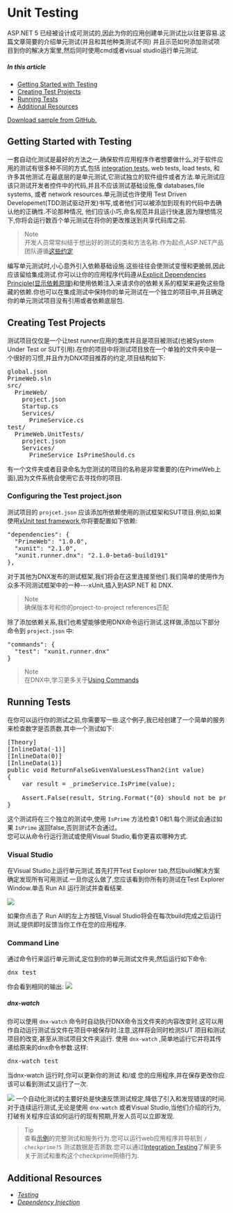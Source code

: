 # Unit Testing
ASP.NET 5 已经被设计成可测试的,因此为你的应用创建单元测试比以往更容易.这篇文章简要的介绍单元测试(并且和其他种类测试不同) 并且示范如何添加测试项目到你的解决方案里,然后同时使用cmd或者visual studio运行单元测试.
##### In this article  
* [Getting Started with Testing](#getting-started-with-testing)
* [Creating Test Projects](#creating-test-projects)
* [Running Tests](#running-tests)
* [Additional Resources](#additional-resources)
  
[Download sample from GitHub.](https://github.com/aspnet/docs/tree/1.0.0-beta8/aspnet/testing/unit-testing/sample)
## Getting Started with Testing<a id='#getting-started-with-testing'></a>  
一套自动化测试是最好的方法之一,确保软件应用程序作者想要做什么,对于软件应用的测试有很多种不同的方式,包括 [integration tests](), web tests, load tests, 和许多其他测试.在最底层的是单元测试,它测试独立的软件组件或者方法.单元测试应该只测试开发者控件中的代码,并且不应该测试基础设施,像 databases,file systems, 或者 network resources.单元测试也许使用 Test Driven Developemet(TDD测试驱动开发)书写,或者他们可以被添加到现有的代码中去确认他的正确性.不论那种情况, 他们应该小巧,命名规范并且运行快速,因为理想情况下,你将会运行数百个单元测试在将你的更改推送到共享代码库之前.  
> Note  
> 开发人员常常纠结于想出好的测试的类和方法名称.作为起点,ASP.NET产品团队遵循[这些约定]()

编写单元测试时,小心意外引入依赖基础设施.这些往往会使测试变慢和更脆弱,因此应该留给集成测试.你可以让你的应用程序代码遵从[Explicit Dependencies Principle(显示依赖原理)]()和使用依赖注入来请求你的依赖关系的框架来避免这些隐藏的依赖.你也可以在集成测试中保持你的单元测试在一个独立的项目中,并且确定你的单元测试项目没有引用或者依赖底层包.
## Creating Test Projects<a id='creating-test-projects'></a> 
测试项目仅仅是一个让test runner应用的类库并且是项目被测试(也被System Under Test or SUT引用).在你的项目中将测试项目放在一个单独的文件夹中是一个很好的习惯,并且作为DNX项目推荐的约定,项目结构如下:  
<pre>
global.json
PrimeWeb.sln
src/
  PrimeWeb/
    project.json
    Startup.cs
    Services/
      PrimeService.cs
test/
  PrimeWeb.UnitTests/
    project.json
    Services/
      PrimeService_IsPrimeShould.cs
</pre>
有一个文件夹或者目录命名为您测试的项目的名称是非常重要的(在PrimeWeb上面),因为文件系统会使用它去寻找你的项目.
### Configuring the Test project.json
测试项目的 <code>projcet.json</code> 应该添加所依赖使用的测试框架和SUT项目.例如,如果使用[xUnit test framework](http://xunit.github.io/),你将要配置如下依赖:  
<pre>
"dependencies": {
  "PrimeWeb": "1.0.0",
  "xunit": "2.1.0",
  "xunit.runner.dnx": "2.1.0-beta6-build191"
},
</pre>
对于其他为DNX发布的测试框架,我们将会在这里连接至他们.我们简单的使用作为众多不同测试框架中的一种---xUnit,插入到ASP.NET 和 DNX.
> Note  
> 确保版本号和你的project-to-project references匹配  
  
除了添加依赖关系,我们也希望能够使用DNX命令运行测试.这样做,添加以下部分命令到 <code>project.json</code> 中:  
<pre>
"commands": {
  "test": "xunit.runner.dnx"
}
</pre>
> Note  
> 在DNX中,学习更多关于[Using Commands](http://docs.asp.net/en/latest/dnx/commands.html)
  
## Running Tests<a id='running-tests'></a>
在你可以运行你的测试之前,你需要写一些.这个例子,我已经创建了一个简单的服务来检查数字是否质数.其中一个测试如下:  
<pre>
[Theory]
[InlineData(-1)]
[InlineData(0)]
[InlineData(1)]
public void ReturnFalseGivenValuesLessThan2(int value)
{
    var result = _primeService.IsPrime(value);

    Assert.False(result, String.Format("{0} should not be prime", value));
}
</pre>
这个测试将在三个独立的测试中,使用 <code>IsPrime</code> 方法检查1 0和1.每个测试会通过如果 <code>IsPrime</code> 返回false,否则测试不会通过。  
您可以从命令行运行测试或使用Visual Studio,看你更喜欢哪种方式.
### Visual Studio<p id='visual-studio'></p>
在Visual Studio上运行单元测试,首先打开Test Explorer tab,然后build解决方案确定发现所有可用测试.一旦你这么做了,您应该看到你所有的测试在Test Explorer Window.单击 Run All 运行测试并查看结果.

![](https://public.readthedocs.com/aspnet-aspnet/en/latest/_images/test-explorer1.png)  

如果你点击了 Run All的左上方按钮,Visual Studio将会在每次build完成之后运行测试,提供即时反馈当你工作在您的应用程序.
### Command Line
通过命令行来运行单元测试,定位到你的单元测试文件夹,然后运行如下命令:  
<pre>
dnx test
</pre>
你会看到相同的输出:
![](https://public.readthedocs.com/aspnet-aspnet/en/latest/_images/dnx-test.png)
##### dnx-watch
你可以使用 <code>dnx-watch</code> 命令时自动执行DNX命令当文件夹的内容改变时.这可以用作自动运行测试当文件在项目中被保存时.注意,这样将会同时检测SUT 项目和测试项目的改变,甚至从测试项目文件夹运行.
使用 <code>dnx-watch</code> ,简单地运行它并将其传递给原来的dnx命令参数.这样:  
<pre>
dnx-watch test
</pre>
当dnx-watch 运行时,你可以更新你的测试 和/或 您的应用程序,并在保存更改你应该可以看到测试又运行了一次.

![](https://public.readthedocs.com/aspnet-aspnet/en/latest/_images/dnx-watch.png)
一个自动化测试的主要好处是快速反馈测试规定,降低了引入和发现错误的时间.对于连续运行测试,无论是使用 <code>dnx-watch</code> 或者Visual Studio,当他们介绍的行为,打破有关程序应该如何运行的现有预期,开发人员可以立即发现.
> Tip   
> 查看[示例](https://github.com/aspnet/docs/tree/1.0.0-beta8/aspnet/testing/unit-testing/sample)的完整测试和服务行为.您可以运行web应用程序并导航到 <code>/ checkprime?5</code> 测试数据是否质数.您可以通过[Integration Testing](http://docs.asp.net/en/latest/testing/integration-testing.html)了解更多关于测试和重构这个checkprime网络行为.

## Additional Resources<a id='additional-resources'></a> 
* [*Testing*](https://public.readthedocs.com/aspnet-aspnet/en/latest/testing/integration-testing.html)
* [*Dependency Injection*](https://public.readthedocs.com/aspnet-aspnet/en/latest/fundamentals/dependency-injection.html)